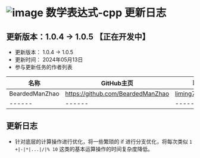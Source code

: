 # ![image](https://user-images.githubusercontent.com/113756063/203919312-dcec4a61-2136-4af2-a361-66b2ed4e6a54.png) 数学表达式-cpp 更新日志

## 更新版本：1.0.4 -> 1.0.5 【正在开发中】

* 更新版本： 1.0.4 -> 1.0.5
* 更新时间： 2024年05月13日
* 参与更新任务的作者列表

| 名称             | GitHub主页                          | 联系方式              |
|----------------|-----------------------------------|-------------------|
| BeardedManZhao | https://github.com/BeardedManZhao | liming7887@qq.com |
| ------         | ------                            | ------            |

## 更新日志

- 针对底层的计算操作进行优化，将一些繁琐的 if 进行分支优化，将每次类似 `1 +|-|*|...|/|% 10` 这类的基本运算操作的时间复杂度降低。